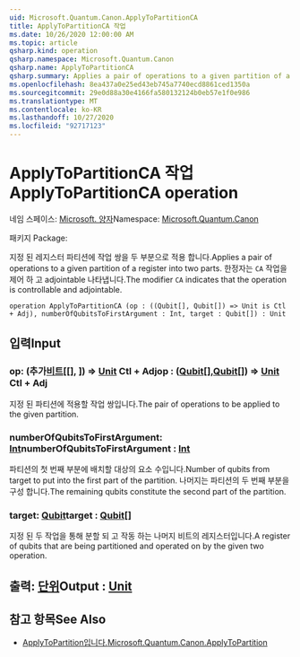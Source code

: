 ```yaml
---
uid: Microsoft.Quantum.Canon.ApplyToPartitionCA
title: ApplyToPartitionCA 작업
ms.date: 10/26/2020 12:00:00 AM
ms.topic: article
qsharp.kind: operation
qsharp.namespace: Microsoft.Quantum.Canon
qsharp.name: ApplyToPartitionCA
qsharp.summary: Applies a pair of operations to a given partition of a register into two parts. The modifier `CA` indicates that the operation is controllable and adjointable.
ms.openlocfilehash: 8ea437a0e25ed43eb745a7740ecd8861ced1350a
ms.sourcegitcommit: 29e0d88a30e4166fa580132124b0eb57e1f0e986
ms.translationtype: MT
ms.contentlocale: ko-KR
ms.lasthandoff: 10/27/2020
ms.locfileid: "92717123"
---
```

# <a name="applytopartitionca-operation"></a><span data-ttu-id="f11b6-102">ApplyToPartitionCA 작업</span><span class="sxs-lookup"><span data-stu-id="f11b6-102">ApplyToPartitionCA operation</span></span>

<span data-ttu-id="f11b6-103">네임 스페이스: [Microsoft. 양자](xref:Microsoft.Quantum.Canon)</span><span class="sxs-lookup"><span data-stu-id="f11b6-103">Namespace: [Microsoft.Quantum.Canon](xref:Microsoft.Quantum.Canon)</span></span>

<span data-ttu-id="f11b6-104">패키지 [](https://nuget.org/packages/)</span><span class="sxs-lookup"><span data-stu-id="f11b6-104">Package: [](https://nuget.org/packages/)</span></span>


<span data-ttu-id="f11b6-105">지정 된 레지스터 파티션에 작업 쌍을 두 부분으로 적용 합니다.</span><span class="sxs-lookup"><span data-stu-id="f11b6-105">Applies a pair of operations to a given partition of a register into two parts.</span></span>
<span data-ttu-id="f11b6-106">한정자는 `CA` 작업을 제어 하 고 adjointable 나타냅니다.</span><span class="sxs-lookup"><span data-stu-id="f11b6-106">The modifier `CA` indicates that the operation is controllable and adjointable.</span></span>

```qsharp
operation ApplyToPartitionCA (op : ((Qubit[], Qubit[]) => Unit is Ctl + Adj), numberOfQubitsToFirstArgument : Int, target : Qubit[]) : Unit
```


## <a name="input"></a><span data-ttu-id="f11b6-107">입력</span><span class="sxs-lookup"><span data-stu-id="f11b6-107">Input</span></span>

### <a name="op--qubitqubit--unit-ctl--adj"></a><span data-ttu-id="f11b6-108">op: (추가[비트](xref:microsoft.quantum.lang-ref.qubit)[[], [](xref:microsoft.quantum.lang-ref.qubit)]) => [Unit](xref:microsoft.quantum.lang-ref.unit) Ctl + Adj</span><span class="sxs-lookup"><span data-stu-id="f11b6-108">op : ([Qubit](xref:microsoft.quantum.lang-ref.qubit)[],[Qubit](xref:microsoft.quantum.lang-ref.qubit)[]) => [Unit](xref:microsoft.quantum.lang-ref.unit) Ctl + Adj</span></span>

<span data-ttu-id="f11b6-109">지정 된 파티션에 적용할 작업 쌍입니다.</span><span class="sxs-lookup"><span data-stu-id="f11b6-109">The pair of operations to be applied to the given partition.</span></span>


### <a name="numberofqubitstofirstargument--int"></a><span data-ttu-id="f11b6-110">numberOfQubitsToFirstArgument: [Int](xref:microsoft.quantum.lang-ref.int)</span><span class="sxs-lookup"><span data-stu-id="f11b6-110">numberOfQubitsToFirstArgument : [Int](xref:microsoft.quantum.lang-ref.int)</span></span>

<span data-ttu-id="f11b6-111">파티션의 첫 번째 부분에 배치할 대상의 요소 수입니다.</span><span class="sxs-lookup"><span data-stu-id="f11b6-111">Number of qubits from target to put into the first part of the partition.</span></span>
<span data-ttu-id="f11b6-112">나머지는 파티션의 두 번째 부분을 구성 합니다.</span><span class="sxs-lookup"><span data-stu-id="f11b6-112">The remaining qubits constitute the second part of the partition.</span></span>


### <a name="target--qubit"></a><span data-ttu-id="f11b6-113">target: [Qubit](xref:microsoft.quantum.lang-ref.qubit)</span><span class="sxs-lookup"><span data-stu-id="f11b6-113">target : [Qubit](xref:microsoft.quantum.lang-ref.qubit)[]</span></span>

<span data-ttu-id="f11b6-114">지정 된 두 작업을 통해 분할 되 고 작동 하는 나머지 비트의 레지스터입니다.</span><span class="sxs-lookup"><span data-stu-id="f11b6-114">A register of qubits that are being partitioned and operated on by the given two operation.</span></span>



## <a name="output--unit"></a><span data-ttu-id="f11b6-115">출력: [단위](xref:microsoft.quantum.lang-ref.unit)</span><span class="sxs-lookup"><span data-stu-id="f11b6-115">Output : [Unit](xref:microsoft.quantum.lang-ref.unit)</span></span>



## <a name="see-also"></a><span data-ttu-id="f11b6-116">참고 항목</span><span class="sxs-lookup"><span data-stu-id="f11b6-116">See Also</span></span>

- [<span data-ttu-id="f11b6-117">ApplyToPartition입니다.</span><span class="sxs-lookup"><span data-stu-id="f11b6-117">Microsoft.Quantum.Canon.ApplyToPartition</span></span>](xref:Microsoft.Quantum.Canon.ApplyToPartition)